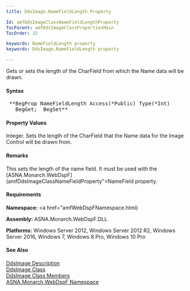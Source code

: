 ```yaml
---
title: DdsImage.NameFieldLength Property

Id: amfDdsImageClassNameFieldLengthProperty
TocParent: amfDdsImageClassPropertiesMain
TocOrder: 32

keywords: NameFieldLength property
keywords: DdsImage.NameFieldLength property

---
```


Gets or sets the length of the CharField from which the Name data will be drawn.

#### Syntax
<pre class="prettyprint"> **BegProp NameFieldLength Access(*Public) Type(*Int)
   BegGet;  BegSet** </pre>

#### Property Values
Integer. Sets the length of the CharField that the Name data for the Image Control will be drawn from.

#### Remarks
This sets the length of the name field. It must be used with the [ASNA.Monarch.WebDspF](amfDdsImageClassNameFieldProperty">NameField</a> property.

#### Requirements
**Namespace:** <a href="amfWebDspFNamespace.html)

**Assembly:** ASNA.Monarch.WebDspF.DLL

**Platforms:** Windows Server 2012, Windows Server 2012 R2, Windows Server 2016, Windows 7, Windows 8 Pro, Windows 10 Pro

#### See Also
[DdsImage Description](amfUnderstandingImageControls.html)<br /> [ DdsImage Class](amfDdsImageClass.html) <br /> [ DdsImage Class Members](amfDdsImageClassMembers.html) <br /> [ ASNA.Monarch.WebDspF Namespace](amfWebDspFNamespace.html) 
